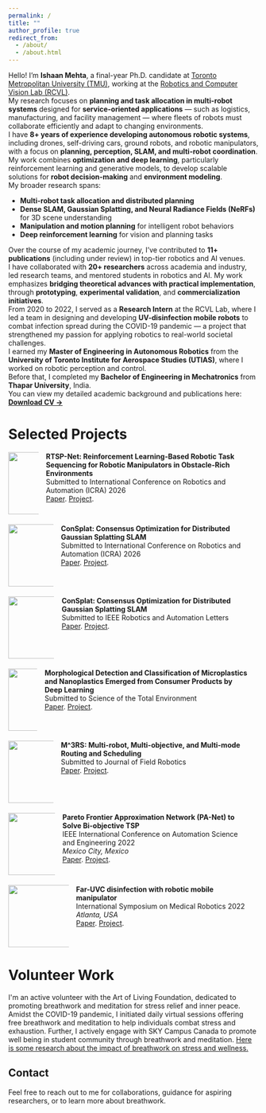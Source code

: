 ```yaml
---
permalink: /
title: ""
author_profile: true
redirect_from: 
  - /about/
  - /about.html
---
```


Hello! I’m **Ishaan Mehta**, a final-year Ph.D. candidate at [Toronto Metropolitan University (TMU)](https://www.torontomu.ca/), working at the [Robotics and Computer Vision Lab (RCVL)](https://sajad-saeedi.ca/team/).  
My research focuses on **planning and task allocation in multi-robot systems** designed for **service-oriented applications** — such as logistics, manufacturing, and facility management — where fleets of robots must collaborate efficiently and adapt to changing environments.

I have **8+ years of experience developing autonomous robotic systems**, including drones, self-driving cars, ground robots, and robotic manipulators, with a focus on **planning, perception, SLAM, and multi-robot coordination**.  
My work combines **optimization and deep learning**, particularly reinforcement learning and generative models, to develop scalable solutions for **robot decision-making** and **environment modeling**.

My broader research spans:
- **Multi-robot task allocation and distributed planning**
- **Dense SLAM, Gaussian Splatting, and Neural Radiance Fields (NeRFs)** for 3D scene understanding  
- **Manipulation and motion planning** for intelligent robot behaviors  
- **Deep reinforcement learning** for vision and planning tasks  

Over the course of my academic journey, I’ve contributed to **11+ publications** (including under review) in top-tier robotics and AI venues.  
I have collaborated with **20+ researchers** across academia and industry, led research teams, and mentored students in robotics and AI. My work emphasizes **bridging theoretical advances with practical implementation**, through **prototyping**, **experimental validation**, and **commercialization initiatives**.

From 2020 to 2022, I served as a **Research Intern** at the RCVL Lab, where I led a team in designing and developing **UV-disinfection mobile robots** to combat infection spread during the COVID-19 pandemic — a project that strengthened my passion for applying robotics to real-world societal challenges.

I earned my **Master of Engineering in Autonomous Robotics** from the **University of Toronto Institute for Aerospace Studies (UTIAS)**, where I worked on robotic perception and control.  
Before that, I completed my **Bachelor of Engineering in Mechatronics** from **Thapar University**, India.

You can view my detailed academic background and publications here:  
[**Download CV →**](https://ishaanmht.github.io/files/Mehta_Ishaan_CV.pdf)

Selected Projects
======
<style>
  .column-container {
    display: flex;
    align-items: flex-start;
    margin-bottom: 20px;
  }
  
  .column {
    margin-right: 15px;
  }
  
  .column img {
    max-width: 125px;
    height: auto;
  }
  
  p {
    margin: 0;
  }

  
    \item \textbf{Ishaan Mehta}, Sharareh Taghipour, and Sajad Saeedi, “RTSP-Net: Reinforcement Learning-Based Robotic Task Sequencing for Robotic Manipulators in Obstacle-Rich Environments,” under review at the \textit{International Conference on Robotics and Automation (ICRA)}, 2026.

    \item \textbf{Ishaan Mehta}, Junseo Kim, Sharareh Taghipour, and Sajad Saeedi, “M3RS: Multi-agent, Multi-objective, and Multi-mode Routing and Scheduling,” under review at the \textit{Journal of Field Robotics (JFR)}.

    \item Mahboubeh Asadi, \textbf{Ishaan Mehta}, Kourosh Zareinia, Wenbin Li, and Sajad Saeedi, “ConSplat: Consensus Optimization for Distributed Gaussian Splatting SLAM,” under review at the \textit{International Conference on Robotics and Automation (ICRA)}, 2026.

    \item Mahboubeh Asadi, \textbf{Ishaan Mehta}, Kourosh Zareinia, Wenbin Li, and Sajad Saeedi, “SplatUnity: A Collaborative Online SLAM and Learning Framework with 3D Gaussian Splatting and Inter-Agent Pose Alignment,” under review at \textit{IEEE Robotics and Automation Letters (RAL)}.
</style>
<div class="column-container">
  <div class="column"><img src="http://ishaanmht.github.io/files/gifs/rtspnet.gif" width="125"></div>
  <div class="column">
    <p><b>RTSP-Net: Reinforcement Learning-Based Robotic Task Sequencing for Robotic Manipulators in Obstacle-Rich Environments</b>
    <br> Submitted to International Conference on Robotics and Automation (ICRA) 2026
    <br><a href="https://arxiv.org/abs/2403.16275" target="_blank" rel="noopener noreferrer">Paper</a>. <a href="https://sites.google.com/view/g-robot/m3rs/" target="_blank" rel="noopener noreferrer">Project</a>.</p>
  </div>
</div>

</style>
<div class="column-container">
  <div class="column"><img src="http://ishaanmht.github.io/files/imgs/consplat.jpg" width="125"></div>
  <div class="column">
    <p><b>ConSplat: Consensus Optimization for Distributed Gaussian Splatting SLAM</b>
    <br>Submitted to International Conference on Robotics and Automation (ICRA) 2026
    <br><a href="https://arxiv.org/abs/2403.16275" target="_blank" rel="noopener noreferrer">Paper</a>. <a href="https://sites.google.com/view/g-robot/m3rs/" target="_blank" rel="noopener noreferrer">Project</a>.</p>
  </div>
</div>

</style>
<div class="column-container">
  <div class="column"><img src="http://ishaanmht.github.io/files/imgs/splatunity.png" width="125"></div>
  <div class="column">
    <p><b>ConSplat: Consensus Optimization for Distributed Gaussian Splatting SLAM</b>
    <br>Submitted to IEEE Robotics and Automation Letters
    <br><a href="https://arxiv.org/abs/2403.16275" target="_blank" rel="noopener noreferrer">Paper</a>. <a href="https://sites.google.com/view/g-robot/m3rs/" target="_blank" rel="noopener noreferrer">Project</a>.</p>
  </div>
</div>

<div class="column-container">
  <div class="column"><img src="http://ishaanmht.github.io/files/imgs/mp.png" width="125"></div>
  <div class="column">
    <p><b>Morphological Detection and Classification of Microplastics and Nanoplastics Emerged from Consumer Products by Deep Learning</b>
    <br>Submitted to Science of the Total Environment
    <br><a href="https://arxiv.org/pdf/2409.13688" target="_blank" rel="noopener noreferrer">Paper</a>. <a href="https://sites.google.com/view/mp-detection-classification/home" target="_blank" rel="noopener noreferrer">Project</a>.</p>
  </div>
</div>

<div class="column-container">
  <div class="column"><img src="http://ishaanmht.github.io/files/gifs/m3rs.gif" width="125"></div>
  <div class="column">
    <p><b>M^3RS: Multi-robot, Multi-objective, and Multi-mode Routing and Scheduling</b>
    <br>Submitted to Journal of Field Robotics
    <br><a href="https://arxiv.org/abs/2403.16275" target="_blank" rel="noopener noreferrer">Paper</a>. <a href="https://sites.google.com/view/g-robot/m3rs/" target="_blank" rel="noopener noreferrer">Project</a>.</p>
  </div>
</div>

<div class="column-container">
  <div class="column"><img src="http://ishaanmht.github.io/files/imgs/panet.png" width="125"></div>
  <div class="column">
    <p><b>Pareto Frontier Approximation Network (PA-Net) to Solve Bi-objective TSP</b>
    <br>IEEE International Conference on Automation Science and Engineering 2022
    <br><i>Mexico City, Mexico</i>
    <br><a href="https://arxiv.org/abs/2203.01298" target="_blank" rel="noopener noreferrer">Paper</a>. <a href="https://sites.google.com/view/pa-net-btsp" target="_blank" rel="noopener noreferrer">Project</a>.</p>
  </div>
</div>

<div class="column-container">
  <div class="column"><img src="http://ishaanmht.github.io/files/imgs/grobot1.png" width="125"></div>
  <div class="column">
    <p><b>Far-UVC disinfection with robotic mobile manipulator</b>
    <br>International Symposium on Medical Robotics 2022
    <br><i>Atlanta, USA</i>
    <br><a href="https://arxiv.org/abs/2203.01286" target="_blank" rel="noopener noreferrer">Paper</a>. <a href="https://sites.google.com/view/g-robot/g-robot?authuser=0" target="_blank" rel="noopener noreferrer">Project</a>.</p>
  </div>
</div>


Volunteer Work
======
I'm an active volunteer with the Art of Living Foundation, dedicated to promoting breathwork and meditation for stress relief and inner peace. Amidst the COVID-19 pandemic, I initiated daily virtual sessions offering free breathwork and meditation to help individuals combat stress and exhaustion. Further, I actively engage with SKY Campus Canada to promote well being in student community through breathwork and meditation. [Here is some research about the impact of breathwork on stress and wellness.](https://news.yale.edu/2020/07/27/improve-students-mental-health-yale-study-finds-teach-them-breathe?fbclid=IwAR0vZ5zRwuY6jZ7tGrLSy3U2gOhCYi1xAMj6d-oF-_g9mOW8Kn19Bb0M_W0)

Contact
------
Feel free to reach out to me for collaborations, guidance for aspiring researchers, or to learn more about breathwork.

